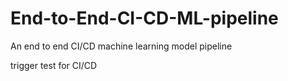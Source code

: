 # End-to-End-CI-CD-ML-pipeline
An end to end CI/CD machine learning model pipeline

trigger  test for CI/CD
